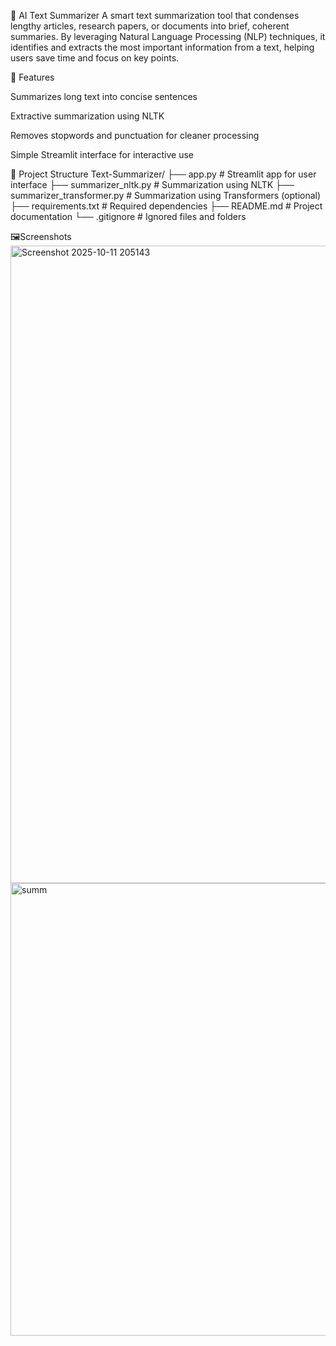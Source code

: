 🧠 AI Text Summarizer
A smart text summarization tool that condenses lengthy articles, research papers, or documents into brief, coherent summaries. By leveraging Natural Language Processing (NLP) techniques, it identifies and extracts the most important information from a text, helping users save time and focus on key points.

🚀 Features

Summarizes long text into concise sentences

Extractive summarization using NLTK

Removes stopwords and punctuation for cleaner processing

Simple Streamlit interface for interactive use



🧩 Project Structure
Text-Summarizer/
├── app.py                      # Streamlit app for user interface
├── summarizer_nltk.py          # Summarization using NLTK
├── summarizer_transformer.py   # Summarization using Transformers (optional)
├── requirements.txt            # Required dependencies
├── README.md                   # Project documentation
└── .gitignore                  # Ignored files and folders

🖼️Screenshots
<img width="960" height="1020" alt="Screenshot 2025-10-11 205143" src="https://github.com/user-attachments/assets/412ed703-9d14-4b35-ae79-6835ae4cfc1c" />
<img width="960" height="724" alt="summ" src="https://github.com/user-attachments/assets/93a2a68e-b399-4410-b383-a4ede56d15f4" />


